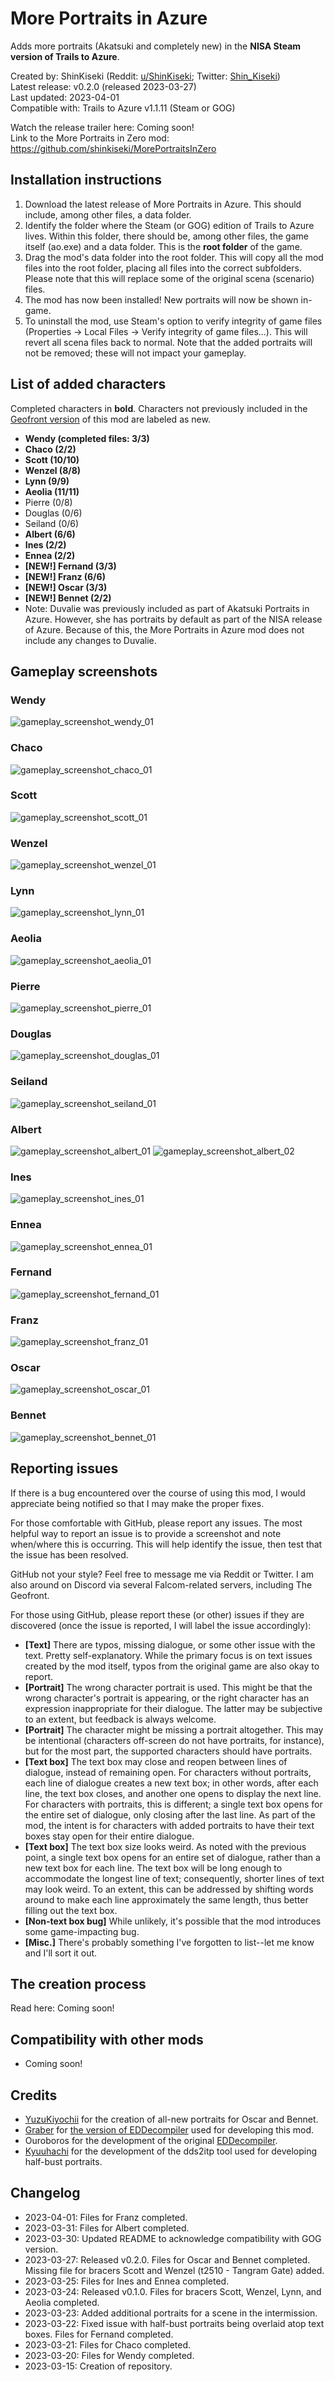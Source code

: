 # More Portraits in Azure
Adds more portraits (Akatsuki and completely new) in the **NISA Steam version of Trails to Azure**.

Created by: ShinKiseki (Reddit: [u/ShinKiseki](https://www.reddit.com/user/ShinKiseki); Twitter: [Shin_Kiseki](https://twitter.com/Shin_Kiseki))  
Latest release: v0.2.0 (released 2023-03-27)  
Last updated: 2023-04-01  
Compatible with: Trails to Azure v1.1.11 (Steam or GOG)  
  
Watch the release trailer here: Coming soon!  
Link to the More Portraits in Zero mod: https://github.com/shinkiseki/MorePortraitsInZero

## Installation instructions
1.  Download the latest release of More Portraits in Azure. This should include, among other files, a data folder.
2.  Identify the folder where the Steam (or GOG) edition of Trails to Azure lives. Within this folder, there should be, among other files, the game itself (ao.exe) and a data folder. This is the __root folder__ of the game.
3.  Drag the mod's data folder into the root folder. This will copy all the mod files into the root folder, placing all files into the correct subfolders. Please note that this will replace some of the original scena (scenario) files.
4.  The mod has now been installed! New portraits will now be shown in-game.
5.  To uninstall the mod, use Steam's option to verify integrity of game files (Properties -> Local Files -> Verify integrity of game files...). This will revert all scena files back to normal. Note that the added portraits will not be removed; these will not impact your gameplay.

## List of added characters
Completed characters in **bold**. Characters not previously included in the [Geofront version](https://www.youtube.com/watch?v=t2iGFyWjqRI) of this mod are labeled as new.
*   **Wendy (completed files: 3/3)**
*   **Chaco (2/2)**
*   **Scott (10/10)**
*   **Wenzel (8/8)**
*   **Lynn (9/9)**
*   **Aeolia (11/11)**
*   Pierre (0/8)
*   Douglas (0/6)
*   Seiland (0/6)
*   **Albert (6/6)**
*   **Ines (2/2)**
*   **Ennea (2/2)**
*   **[NEW!] Fernand (3/3)**
*   **[NEW!] Franz (6/6)**
*   **[NEW!] Oscar (3/3)**
*   **[NEW!] Bennet (2/2)**
*   Note: Duvalie was previously included as part of Akatsuki Portraits in Azure. However, she has portraits by default as part of the NISA release of Azure. Because of this, the More Portraits in Azure mod does not include any changes to Duvalie.

## Gameplay screenshots
### Wendy
![gameplay_screenshot_wendy_01](/gameplay_screenshots/gameplay_screenshot_wendy_01.jpg)

### Chaco
![gameplay_screenshot_chaco_01](/gameplay_screenshots/gameplay_screenshot_chaco_01.jpg)

### Scott
![gameplay_screenshot_scott_01](/gameplay_screenshots/gameplay_screenshot_scott_01.jpg)

### Wenzel
![gameplay_screenshot_wenzel_01](/gameplay_screenshots/gameplay_screenshot_wenzel_01.jpg)

### Lynn
![gameplay_screenshot_lynn_01](/gameplay_screenshots/gameplay_screenshot_lynn_01.jpg)

### Aeolia
![gameplay_screenshot_aeolia_01](/gameplay_screenshots/gameplay_screenshot_aeolia_01.jpg)

### Pierre
![gameplay_screenshot_pierre_01](/gameplay_screenshots/gameplay_screenshot_pierre_01.jpg)

### Douglas
![gameplay_screenshot_douglas_01](/gameplay_screenshots/gameplay_screenshot_douglas_01.jpg)

### Seiland
![gameplay_screenshot_seiland_01](/gameplay_screenshots/gameplay_screenshot_seiland_01.jpg)

### Albert
![gameplay_screenshot_albert_01](/gameplay_screenshots/gameplay_screenshot_albert_01.jpg)
![gameplay_screenshot_albert_02](/gameplay_screenshots/gameplay_screenshot_albert_02.jpg)

### Ines
![gameplay_screenshot_ines_01](/gameplay_screenshots/gameplay_screenshot_ines_01.jpg)

### Ennea
![gameplay_screenshot_ennea_01](/gameplay_screenshots/gameplay_screenshot_ennea_01.jpg)

### Fernand
![gameplay_screenshot_fernand_01](/gameplay_screenshots/gameplay_screenshot_fernand_01.jpg)

### Franz
![gameplay_screenshot_franz_01](/gameplay_screenshots/gameplay_screenshot_franz_01.jpg)

### Oscar
![gameplay_screenshot_oscar_01](/gameplay_screenshots/gameplay_screenshot_oscar_01.jpg)

### Bennet
![gameplay_screenshot_bennet_01](/gameplay_screenshots/gameplay_screenshot_bennet_01.jpg)

## Reporting issues
If there is a bug encountered over the course of using this mod, I would appreciate being notified so that I may make the proper fixes.

For those comfortable with GitHub, please report any issues. The most helpful way to report an issue is to provide a screenshot and note when/where this is occurring. This will help identify the issue, then test that the issue has been resolved.

GitHub not your style? Feel free to message me via Reddit or Twitter. I am also around on Discord via several Falcom-related servers, including The Geofront.

For those using GitHub, please report these (or other) issues if they are discovered (once the issue is reported, I will label the issue accordingly):
*   **[Text]** There are typos, missing dialogue, or some other issue with the text. Pretty self-explanatory. While the primary focus is on text issues created by the mod itself, typos from the original game are also okay to report.
*   **[Portrait]** The wrong character portrait is used. This might be that the wrong character's portrait is appearing, or the right character has an expression inappropriate for their dialogue. The latter may be subjective to an extent, but feedback is always welcome.
*   **[Portrait]** The character might be missing a portrait altogether. This may be intentional (characters off-screen do not have portraits, for instance), but for the most part, the supported characters should have portraits.
*   **[Text box]** The text box may close and reopen between lines of dialogue, instead of remaining open. For characters without portraits, each line of dialogue creates a new text box; in other words, after each line, the text box closes, and another one opens to display the next line. For characters with portraits, this is different; a single text box opens for the entire set of dialogue, only closing after the last line. As part of the mod, the intent is for characters with added portraits to have their text boxes stay open for their entire dialogue.
*   **[Text box]** The text box size looks weird. As noted with the previous point, a single text box opens for an entire set of dialogue, rather than a new text box for each line. The text box will be long enough to accommodate the longest line of text; consequently, shorter lines of text may look weird. To an extent, this can be addressed by shifting words around to make each line approximately the same length, thus better filling out the text box.
*   **[Non-text box bug]** While unlikely, it's possible that the mod introduces some game-impacting bug.
*   **[Misc.]** There's probably something I've forgotten to list--let me know and I'll sort it out.

## The creation process
Read here: Coming soon!

## Compatibility with other mods
*   Coming soon!
	
## Credits
*   [YuzuKiyochii](https://twitter.com/YuzuKiyochii) for the creation of all-new portraits for Oscar and Bennet.
*   [Graber](https://twitter.com/AdrianGraber) for [the version of EDDecompiler](https://github.com/AGraber/EDDecompiler) used for developing this mod.
*   Ouroboros for the development of the original [EDDecompiler](https://github.com/Ouroboros/EDDecompiler).
*   [Kyuuhachi](https://github.com/kyuuhachi) for the development of the dds2itp tool used for developing half-bust portraits.

## Changelog
*   2023-04-01: Files for Franz completed.
*   2023-03-31: Files for Albert completed.
*   2023-03-30: Updated README to acknowledge compatibility with GOG version.
*   2023-03-27: Released v0.2.0. Files for Oscar and Bennet completed. Missing file for bracers Scott and Wenzel (t2510 - Tangram Gate) added.
*   2023-03-25: Files for Ines and Ennea completed.
*   2023-03-24: Released v0.1.0. Files for bracers Scott, Wenzel, Lynn, and Aeolia completed.
*   2023-03-23: Added additional portraits for a scene in the intermission.
*   2023-03-22: Fixed issue with half-bust portraits being overlaid atop text boxes. Files for Fernand completed.
*   2023-03-21: Files for Chaco completed.
*   2023-03-20: Files for Wendy completed.
*   2023-03-15: Creation of repository.
